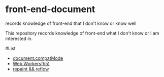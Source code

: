 # front-end-document
records knowledge of front-end that I don't know or know well 

This repository records knowledge of front-end what I don't know or I am interested in.

#List
- [document.compatMode](https://github.com/shixiaomiaomiao/front-end-document/blob/master/document-compatMode.md)
- [Web Workers(h5)](https://github.com/shixiaomiaomiao/front-end-document/blob/master/H5%20-%20Web%20Workers.md)
- [repaint && reflow](https://github.com/shixiaomiaomiao/front-end-document/blob/master/repaint%26reflow.md)


